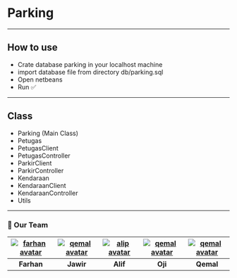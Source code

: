 # Parking
---
## How to use
* Crate database parking in your localhost machine
* import database file from directory db/parking.sql
* Open netbeans
* Run ✅
---
## Class
* Parking (Main Class)
* Petugas
* PetugasClient
* PetugasController
* ParkirClient
* ParkirController
* Kendaraan
* KendaraanClient
* KendaraanController
* Utils

---

### 👾 Our Team
| [![farhan avatar][]][farhan account]|[![qemal avatar][]][jawir account]|[![alip avatar][]][alip account]|[![qemal avatar][]][oji account]|[![qemal avatar][]][qemal account]|
| :-----: |:-----: |:-----: |:-----: |:-----: |
|   **Farhan**  |**Jawir**|**Alif**|**Oji**|**Qemal**|

[farhan avatar]: https://avatars.githubusercontent.com/u/43161050?s=80
[farhan account]: https://github.com/farhanfadila1717
[jawir avatar]: https://avatars.githubusercontent.com/u/90750588?s=80
[jawir account]: https://github.com/rskystwn
[alip avatar]: https://avatars.githubusercontent.com/u/76543130?s=80
[alip account]: https://github.com/GeezCre
[oji avatar]: https://avatars.githubusercontent.com/u/90750376?s=80
[oji account]: https://github.com/Rizky0606
[qemal avatar]: https://avatars.githubusercontent.com/u/90755886?s=80
[qemal account]: https://github.com/Qemsky
